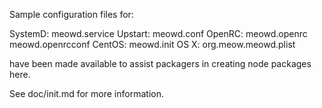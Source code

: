 Sample configuration files for:

SystemD: meowd.service
Upstart: meowd.conf
OpenRC:  meowd.openrc
         meowd.openrcconf
CentOS:  meowd.init
OS X:    org.meow.meowd.plist

have been made available to assist packagers in creating node packages here.

See doc/init.md for more information.
